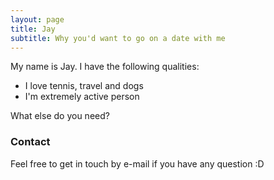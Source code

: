 ```yaml
---
layout: page
title: Jay
subtitle: Why you'd want to go on a date with me
---
```


My name is Jay. I have the following qualities:

- I love tennis, travel and dogs
- I'm extremely active person

What else do you need?

### Contact

Feel free to get in touch by e-mail if you have any question :D
